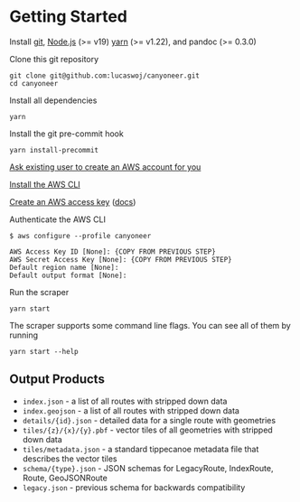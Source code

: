 # Getting Started

Install [git](https://git-scm.com), [Node.js](https://nodejs.org/en) (>= v19)
[yarn](https://yarnpkg.com/) (>= v1.22), and pandoc (>= 0.3.0)

Clone this git repository

```
git clone git@github.com:lucaswoj/canyoneer.git
cd canyoneer
```

Install all dependencies

```
yarn
```

Install the git pre-commit hook

```
yarn install-precommit
```

[Ask existing user to create an AWS account for you](https://us-east-1.console.aws.amazon.com/singlesignon/home?region=us-east-1&userCreationOrigin=IAM#!/instances/72232ee7076fe391/users)

[Install the AWS CLI](https://docs.aws.amazon.com/cli/latest/userguide/getting-started-install.html)

[Create an AWS access key](https://us-east-1.console.aws.amazon.com/iam/home#/security_credentials) ([docs](https://docs.aws.amazon.com/IAM/latest/UserGuide/id_credentials_access-keys.html#Using_CreateAccessKey))

Authenticate the AWS CLI

```
$ aws configure --profile canyoneer

AWS Access Key ID [None]: {COPY FROM PREVIOUS STEP}
AWS Secret Access Key [None]: {COPY FROM PREVIOUS STEP}
Default region name [None]:
Default output format [None]:
```

Run the scraper

```
yarn start
```

The scraper supports some command line flags. You can see all of them by running

```
yarn start --help
```

## Output Products

- `index.json` - a list of all routes with stripped down data
- `index.geojson` - a list of all routes with stripped down data
- `details/{id}.json` - detailed data for a single route with geometries
- `tiles/{z}/{x}/{y}.pbf` - vector tiles of all geometries with stripped down data
- `tiles/metadata.json` - a standard tippecanoe metadata file that describes the vector tiles
- `schema/{type}.json` - JSON schemas for LegacyRoute, IndexRoute, Route, GeoJSONRoute
- `legacy.json` - previous schema for backwards compatibility
